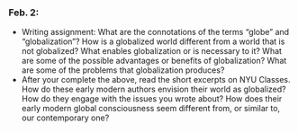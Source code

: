 ### Feb. 2:

- Writing assignment: What are the connotations of the terms “globe” and “globalization”? How is a globalized world different from a world that is not globalized? What enables globalization or is necessary to it? What are some of the possible advantages or benefits of globalization? What are some of the problems that globalization produces?
- After your complete the above, read the short excerpts on NYU Classes. How do these early modern authors envision their world as globalized? How do they engage with the issues you wrote about? How does their early modern global consciousness seem different from, or similar to, our contemporary one?
